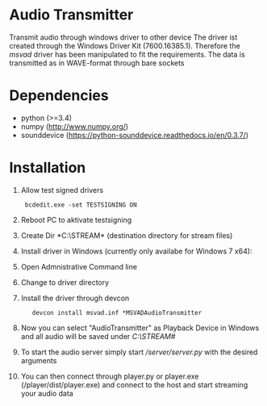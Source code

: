 # Audio Transmitter

Transmit audio through windows driver to other device
The driver ist created through the Windows Driver Kit (7600.16385.1). Therefore the *msvad* driver has been manipulated to fit the requirements.
The data is transmitted as in WAVE-format through bare sockets


# Dependencies
- python (>=3.4)
- numpy (http://www.numpy.org/)
- sounddevice (https://python-sounddevice.readthedocs.io/en/0.3.7/)


# Installation
1. Allow test signed drivers


		bcdedit.exe -set TESTSIGNING ON

2. Reboot PC to aktivate testsigning
3. Create Dir *C:\STREAM\* (destination directory for stream files)
3. Install driver in Windows (currently only availabe for Windows 7 x64):

  1. Open Admnistrative Command line
  2. Change to driver directory
  3. Install the driver through devcon

			devcon install msvad.inf *MSVADAudioTransmitter
 
4. Now you can select "AudioTransmitter" as Playback Device in Windows and all audio will be saved under *C:\STREAM\#*
5. To start the audio server simply start */server/server.py* with the desired arguments
6. You can then connect through player.py or player.exe (/player/dist/player.exe) and connect to the host and start streaming your audio data
